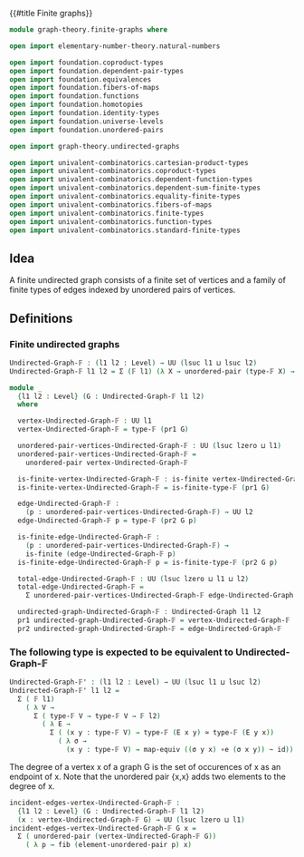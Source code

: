 {{#title  Finite graphs}}

```agda
module graph-theory.finite-graphs where

open import elementary-number-theory.natural-numbers

open import foundation.coproduct-types
open import foundation.dependent-pair-types
open import foundation.equivalences
open import foundation.fibers-of-maps
open import foundation.functions
open import foundation.homotopies
open import foundation.identity-types
open import foundation.universe-levels
open import foundation.unordered-pairs

open import graph-theory.undirected-graphs

open import univalent-combinatorics.cartesian-product-types
open import univalent-combinatorics.coproduct-types
open import univalent-combinatorics.dependent-function-types
open import univalent-combinatorics.dependent-sum-finite-types
open import univalent-combinatorics.equality-finite-types
open import univalent-combinatorics.fibers-of-maps
open import univalent-combinatorics.finite-types
open import univalent-combinatorics.function-types
open import univalent-combinatorics.standard-finite-types
```

## Idea

A finite undirected graph consists of a finite set of vertices and a family of finite types of edges indexed by unordered pairs of vertices.

## Definitions

### Finite undirected graphs

```agda
Undirected-Graph-𝔽 : (l1 l2 : Level) → UU (lsuc l1 ⊔ lsuc l2)
Undirected-Graph-𝔽 l1 l2 = Σ (𝔽 l1) (λ X → unordered-pair (type-𝔽 X) → 𝔽 l2)

module _
  {l1 l2 : Level} (G : Undirected-Graph-𝔽 l1 l2)
  where

  vertex-Undirected-Graph-𝔽 : UU l1
  vertex-Undirected-Graph-𝔽 = type-𝔽 (pr1 G)

  unordered-pair-vertices-Undirected-Graph-𝔽 : UU (lsuc lzero ⊔ l1)
  unordered-pair-vertices-Undirected-Graph-𝔽 =
    unordered-pair vertex-Undirected-Graph-𝔽

  is-finite-vertex-Undirected-Graph-𝔽 : is-finite vertex-Undirected-Graph-𝔽
  is-finite-vertex-Undirected-Graph-𝔽 = is-finite-type-𝔽 (pr1 G)

  edge-Undirected-Graph-𝔽 :
    (p : unordered-pair-vertices-Undirected-Graph-𝔽) → UU l2
  edge-Undirected-Graph-𝔽 p = type-𝔽 (pr2 G p)

  is-finite-edge-Undirected-Graph-𝔽 :
    (p : unordered-pair-vertices-Undirected-Graph-𝔽) →
    is-finite (edge-Undirected-Graph-𝔽 p)
  is-finite-edge-Undirected-Graph-𝔽 p = is-finite-type-𝔽 (pr2 G p)

  total-edge-Undirected-Graph-𝔽 : UU (lsuc lzero ⊔ l1 ⊔ l2)
  total-edge-Undirected-Graph-𝔽 =
    Σ unordered-pair-vertices-Undirected-Graph-𝔽 edge-Undirected-Graph-𝔽

  undirected-graph-Undirected-Graph-𝔽 : Undirected-Graph l1 l2
  pr1 undirected-graph-Undirected-Graph-𝔽 = vertex-Undirected-Graph-𝔽
  pr2 undirected-graph-Undirected-Graph-𝔽 = edge-Undirected-Graph-𝔽
```


### The following type is expected to be equivalent to Undirected-Graph-𝔽

```agda
Undirected-Graph-𝔽' : (l1 l2 : Level) → UU (lsuc l1 ⊔ lsuc l2)
Undirected-Graph-𝔽' l1 l2 =
  Σ ( 𝔽 l1)
    ( λ V →
      Σ ( type-𝔽 V → type-𝔽 V → 𝔽 l2)
        ( λ E →
          Σ ( (x y : type-𝔽 V) → type-𝔽 (E x y) ≃ type-𝔽 (E y x))
            ( λ σ →
              (x y : type-𝔽 V) → map-equiv ((σ y x) ∘e (σ x y)) ~ id)))
```

The degree of a vertex x of a graph G is the set of occurences of x as an endpoint of x. Note that the unordered pair {x,x} adds two elements to the degree of x.

```agda
incident-edges-vertex-Undirected-Graph-𝔽 :
  {l1 l2 : Level} (G : Undirected-Graph-𝔽 l1 l2)
  (x : vertex-Undirected-Graph-𝔽 G) → UU (lsuc lzero ⊔ l1)
incident-edges-vertex-Undirected-Graph-𝔽 G x =
  Σ ( unordered-pair (vertex-Undirected-Graph-𝔽 G))
    ( λ p → fib (element-unordered-pair p) x)
```
